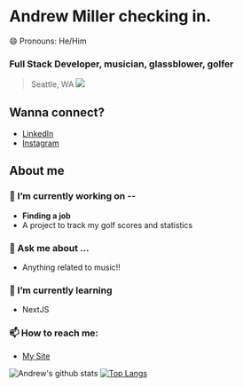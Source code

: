 # Andrew Miller checking in.
😄 Pronouns: He/Him
### Full Stack Developer, musician, glassblower, golfer
> Seattle, WA
![](https://komarev.com/ghpvc/?username=jazznerd206&label=Profile%20views&color=0e75b6&style=flat)

## Wanna connect?
* [LinkedIn](https://www.linkedin.com/in/andrew-miller-113a1a195/)
* [Instagram](https://www.instagram.com/206alm/)

## About me
### 🔭 I’m currently working on --
  * __Finding a job__
  * A project to track my golf scores and statistics
### 💬 Ask me about ...
  * Anything related to music!!
### 🌱 I’m currently learning
  * NextJS
### 📫 How to reach me:
  * [My Site](https://andrewmiller.fun)
 
![Andrew's github stats](https://github-readme-stats.vercel.app/api?username=jazznerd206)
[![Top Langs](https://github-readme-stats.vercel.app/api/top-langs/?username=jazznerd206)](https://github.com/jazznerd206/github-readme-stats)

<!--
**jazznerd206/jazznerd206** is a ✨ _special_ ✨ repository because its `README.md` (this file) appears on your GitHub profile.

Here are some ideas to get you started:



- 👯 I’m looking to collaborate on ...
- 🤔 I’m looking for help with ...
- 💬 Ask me about ...


- ⚡ Fun fact: ...
-->
